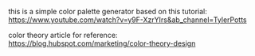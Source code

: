 this is a simple color palette generator based on this tutorial:
https://www.youtube.com/watch?v=y9F-XzrYIrs&ab_channel=TylerPotts

color theory article for reference:
https://blog.hubspot.com/marketing/color-theory-design
